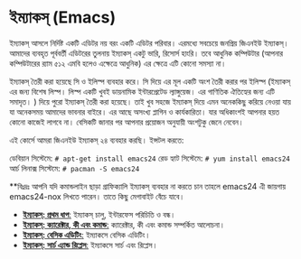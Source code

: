 # ইম্যাকস্ (Emacs) #

ইম্যাকস্ আসলে নির্দিষ্ট একটি এডিটর নয় বরং একটি এডিটর পরিবার। এরমধ্যে সবচেয়ে জনপ্রিয় জিএনইউ ইম্যাকস্। আমাদের ব্যবহৃত পূর্ববর্তী এডিটরের তুলনায় ইম্যাকস্ একটু ভারি, রিসোর্স হাংরি। তবে আধুনিক কম্পিউটার (আপনার কম্পিউটারের র‍্যাম ৫১২ এমবি হলেও এক্ষেত্রে আধুনিক) এর ক্ষেত্রে এটি কোনো সমস্যা না।

ইম্যাকস্ তৈরী করা হয়েছে সি ও ইলিস্প ব্যবহার করে। সি দিয়ে এর মূল একটি অংশ তৈরী করার পর ইলিস্প (ইম্যাকস্ এর জন্য বিশেষ লিস্প। লিস্প একটি খুবই ডায়নামিক ইন্টারপ্রেটেড ল্যাঙ্গুয়েজ। এর গাণিতিক ঐতিহ্যের জন্য এটি সমাদৃত। ) দিয়ে পুরো ইম্যাকস্ তৈরী করা হয়েছে। তাই খুব সহজে ইম্যাকস্ দিয়ে এমন অনেককিছু করিয়ে নেওয়া যায় যা অনেকসময় আমাদের ভাবনার বাইরে। এর আছে অসংখ্য প্লাগিন ও কার্যকারিতা। যার অধিকাংশই আপনার হয়ত কোনো কাজেই লাগবে না। বেসিকটি জানার পর আপনার প্রয়োজন অনুযায়ী অংশটুকু জেনে নেবেন।

এই কোর্সে আমরা জিএনইউ ইম্যাকস্ ২৪ ব্যবহার করছি। ইন্সটল করতে:

ডেবিয়ান সিস্টেমে: `# apt-get install emacs24`
রেড হ্যাট সিস্টেমে: `# yum install emacs24`
আর্চ লিনাক্স সিস্টেমে: `# pacman -S emacs24`

**বিঃদ্রঃ আপনি যদি কমান্ডলাইন ছাড়া গ্রাফিক্যালি ইম্যাকস্ ব্যবহার না করতে চান তাহলে emacs24 এী জায়গায় emacs24-nox লিখতে পারেন। তাতে কিছু মেগাবাইট বেঁচে যাবে।

*  [**ইম্যাকস্: প্রথম ধাপ**:](3.2.3.1.emacs-first-step.md) ইম্যাকস্ চালু, ইন্টারফেস পরিচিতি ও বন্ধ।
*  [**ইম্যাকস্: ক্যারেক্টার, কী এবং কমান্ড**:](3.2.3.2.emacs-keys-and-command.md) ক্যারেক্টার, কী এবং কমান্ড সম্পর্কিত আলোচনা।
*  [**ইম্যাকস্: বেসিক এডিটিং**:](3.2.3.3.emacs-basic-editing.md) ইম্যাকসে বেসিক এডিটিং।
* [**ইম্যাকস্: সার্চ এ্যান্ড রিপ্লেস**:](3.2.3.4.emacs-search-and-replace.md) ইম্যাকসে সার্চ এবং রিপ্লেস।